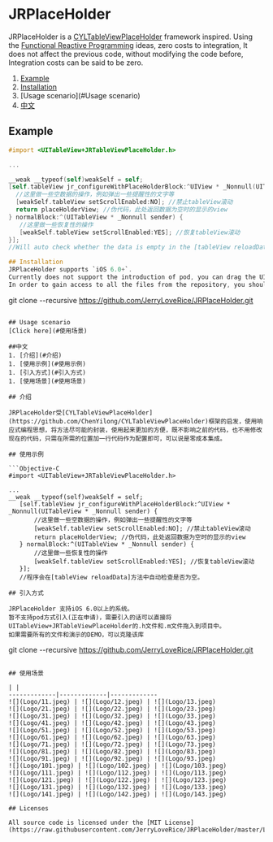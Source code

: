 # JRPlaceHolder
JRPlaceHolder is a [CYLTableViewPlaceHolder](https://github.com/ChenYilong/CYLTableViewPlaceHolder) framework inspired. Using the [Functional Reactive Programming](https://en.wikipedia.org/wiki/Functional_reactive_programming) ideas, zero costs to integration, It does not affect the previous code, without modifying the code before, Integration costs can be said to be zero.

 1. [Example](#Example)
 1. [Installation](#Installation)
 1. [Usage scenario](#Usage scenario)
 1. [中文](#中文)

 ## Example
 ```Objective-C
 #import <UITableView+JRTableViewPlaceHolder.h>

 ...

 __weak __typeof(self)weakSelf = self;
 [self.tableView jr_configureWithPlaceHolderBlock:^UIView * _Nonnull(UITableView * _Nonnull sender) {
   //这里做一些空数据的操作，例如弹出一些提醒性的文字等
   [weakSelf.tableView setScrollEnabled:NO]; //禁止tableView滚动
   return placeHolderView; //伪代码，此处返回数据为空时的显示的view
 } normalBlock:^(UITableView * _Nonnull sender) {
	//这里做一些恢复性的操作
	[weakSelf.tableView setScrollEnabled:YES]; //恢复tableView滚动
 }];
 //Will auto check whether the data is empty in the [tableView reloadData] method.

 ## Installation
 JRPlaceHolder supports `iOS 6.0+`.
 Currently does not support the introduction of pod, you can drag the UITableView+JRTableViewPlaceHolder .H and.M file into the yours project(Currently being applied).
 In order to gain access to all the files from the repository, you should clone it.
 ```
 git clone --recursive https://github.com/JerryLoveRice/JRPlaceHolder.git
 ```

 ## Usage scenario
 [Click here](#使用场景)

 ##中文
 1. [介绍](#介绍)
 1. [使用示例](#使用示例)
 1. [引入方式](#引入方式)
 1. [使用场景](#使用场景)

## 介绍

 JRPlaceHolder受[CYLTableViewPlaceHolder](https://github.com/ChenYilong/CYLTableViewPlaceHolder)框架的启发，使用响应式编程思想，将方法尽可能的封装，使用起来更加的方便，既不影响之前的代码，也不用修改现在的代码，只需在所需的位置加一行代码作为配置即可，可以说是零成本集成。

## 使用示例

 ```Objective-C
 #import <UITableView+JRTableViewPlaceHolder.h>

 ...
 __weak __typeof(self)weakSelf = self;
    [self.tableView jr_configureWithPlaceHolderBlock:^UIView * _Nonnull(UITableView * _Nonnull sender) {
    	//这里做一些空数据的操作，例如弹出一些提醒性的文字等
        [weakSelf.tableView setScrollEnabled:NO]; //禁止tableView滚动
        return placeHolderView; //伪代码，此处返回数据为空时的显示的view
    } normalBlock:^(UITableView * _Nonnull sender) {
    	//这里做一些恢复性的操作
        [weakSelf.tableView setScrollEnabled:YES]; //恢复tableView滚动
    }];
    //程序会在[tableView reloadData]方法中自动检查是否为空。

## 引入方式

 JRPlaceHolder 支持iOS 6.0以上的系统。
 暂不支持pod方式引入(正在申请)，需要引入的话可以直接将UITableView+JRTableViewPlaceHolder的.h文件和.m文件拖入到项目中。
 如果需要所有的文件和演示的DEMO，可以克隆该库
 ```
 git clone --recursive https://github.com/JerryLoveRice/JRPlaceHolder.git
 ```

## 使用场景

 | | 
-------------|-------------|-------------
![](Logo/11.jpeg) | ![](Logo/12.jpeg) | ![](Logo/13.jpeg)
![](Logo/21.jpeg) | ![](Logo/22.jpeg) | ![](Logo/23.jpeg)
![](Logo/31.jpeg) | ![](Logo/32.jpeg) | ![](Logo/33.jpeg)
![](Logo/41.jpeg) | ![](Logo/42.jpeg) | ![](Logo/43.jpeg)
![](Logo/51.jpeg) | ![](Logo/52.jpeg) | ![](Logo/53.jpeg)
![](Logo/61.jpeg) | ![](Logo/62.jpeg) | ![](Logo/63.jpeg)
![](Logo/71.jpeg) | ![](Logo/72.jpeg) | ![](Logo/73.jpeg)
![](Logo/81.jpeg) | ![](Logo/82.jpeg) | ![](Logo/83.jpeg)
![](Logo/91.jpeg) | ![](Logo/92.jpeg) | ![](Logo/93.jpeg)
![](Logo/101.jpeg) | ![](Logo/102.jpeg) | ![](Logo/103.jpeg)
![](Logo/111.jpeg) | ![](Logo/112.jpeg) | ![](Logo/113.jpeg)
![](Logo/121.jpeg) | ![](Logo/122.jpeg) | ![](Logo/123.jpeg)
![](Logo/131.jpeg) | ![](Logo/132.jpeg) | ![](Logo/133.jpeg)
![](Logo/141.jpeg) | ![](Logo/142.jpeg) | ![](Logo/143.jpeg)

 ## Licenses

All source code is licensed under the [MIT License](https://raw.githubusercontent.com/JerryLoveRice/JRPlaceHolder/master/LICENSE).